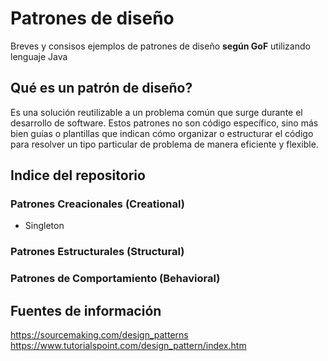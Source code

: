 # Patrones de diseño

Breves y consisos ejemplos de patrones de diseño **según GoF** utilizando lenguaje Java

## Qué es un patrón de diseño?

Es una solución reutilizable a un problema común que surge durante el desarrollo de software. 
Estos patrones no son código específico, sino más bien guías o plantillas que indican cómo organizar 
o estructurar el código para resolver un tipo particular de problema de manera eficiente y flexible.

## Indice del repositorio 

### Patrones Creacionales (Creational)

- Singleton

### Patrones Estructurales (Structural)

### Patrones de Comportamiento (Behavioral)

## Fuentes de información
https://sourcemaking.com/design_patterns
https://www.tutorialspoint.com/design_pattern/index.htm
